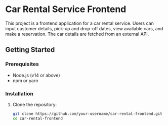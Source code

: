 # Car Rental Service Frontend

This project is a frontend application for a car rental service. Users can input customer details, pick-up and drop-off dates, view available cars, and make a reservation. The car details are fetched from an external API.

## Getting Started

### Prerequisites

- Node.js (v14 or above)
- npm or yarn

### Installation

1. Clone the repository:
   ```sh
   git clone https://github.com/your-username/car-rental-frontend.git
   cd car-rental-frontend

